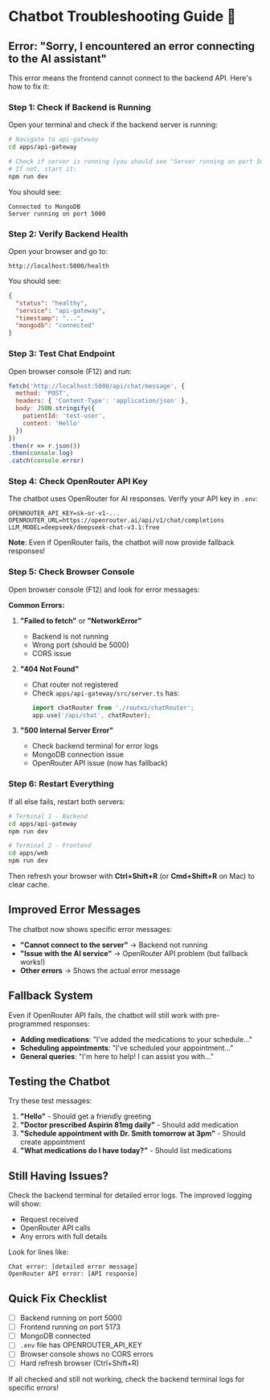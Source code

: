 # Chatbot Troubleshooting Guide 🤖

## Error: "Sorry, I encountered an error connecting to the AI assistant"

This error means the frontend cannot connect to the backend API. Here's how to fix it:

### Step 1: Check if Backend is Running

Open your terminal and check if the backend server is running:

```bash
# Navigate to api-gateway
cd apps/api-gateway

# Check if server is running (you should see "Server running on port 5000")
# If not, start it:
npm run dev
```

You should see:
```
Connected to MongoDB
Server running on port 5000
```

### Step 2: Verify Backend Health

Open your browser and go to:
```
http://localhost:5000/health
```

You should see:
```json
{
  "status": "healthy",
  "service": "api-gateway",
  "timestamp": "...",
  "mongodb": "connected"
}
```

### Step 3: Test Chat Endpoint

Open browser console (F12) and run:
```javascript
fetch('http://localhost:5000/api/chat/message', {
  method: 'POST',
  headers: { 'Content-Type': 'application/json' },
  body: JSON.stringify({
    patientId: 'test-user',
    content: 'Hello'
  })
})
.then(r => r.json())
.then(console.log)
.catch(console.error)
```

### Step 4: Check OpenRouter API Key

The chatbot uses OpenRouter for AI responses. Verify your API key in `.env`:

```env
OPENROUTER_API_KEY=sk-or-v1-...
OPENROUTER_URL=https://openrouter.ai/api/v1/chat/completions
LLM_MODEL=deepseek/deepseek-chat-v3.1:free
```

**Note**: Even if OpenRouter fails, the chatbot will now provide fallback responses!

### Step 5: Check Browser Console

Open browser console (F12) and look for error messages:

**Common Errors:**

1. **"Failed to fetch"** or **"NetworkError"**
   - Backend is not running
   - Wrong port (should be 5000)
   - CORS issue

2. **"404 Not Found"**
   - Chat router not registered
   - Check `apps/api-gateway/src/server.ts` has:
     ```typescript
     import chatRouter from './routes/chatRouter';
     app.use('/api/chat', chatRouter);
     ```

3. **"500 Internal Server Error"**
   - Check backend terminal for error logs
   - MongoDB connection issue
   - OpenRouter API issue (now has fallback)

### Step 6: Restart Everything

If all else fails, restart both servers:

```bash
# Terminal 1 - Backend
cd apps/api-gateway
npm run dev

# Terminal 2 - Frontend
cd apps/web
npm run dev
```

Then refresh your browser with **Ctrl+Shift+R** (or **Cmd+Shift+R** on Mac) to clear cache.

## Improved Error Messages

The chatbot now shows specific error messages:

- **"Cannot connect to the server"** → Backend not running
- **"Issue with the AI service"** → OpenRouter API problem (but fallback works!)
- **Other errors** → Shows the actual error message

## Fallback System

Even if OpenRouter API fails, the chatbot will still work with pre-programmed responses:

- **Adding medications**: "I've added the medications to your schedule..."
- **Scheduling appointments**: "I've scheduled your appointment..."
- **General queries**: "I'm here to help! I can assist you with..."

## Testing the Chatbot

Try these test messages:

1. **"Hello"** - Should get a friendly greeting
2. **"Doctor prescribed Aspirin 81mg daily"** - Should add medication
3. **"Schedule appointment with Dr. Smith tomorrow at 3pm"** - Should create appointment
4. **"What medications do I have today?"** - Should list medications

## Still Having Issues?

Check the backend terminal for detailed error logs. The improved logging will show:
- Request received
- OpenRouter API calls
- Any errors with full details

Look for lines like:
```
Chat error: [detailed error message]
OpenRouter API error: [API response]
```

## Quick Fix Checklist

- [ ] Backend running on port 5000
- [ ] Frontend running on port 5173
- [ ] MongoDB connected
- [ ] `.env` file has OPENROUTER_API_KEY
- [ ] Browser console shows no CORS errors
- [ ] Hard refresh browser (Ctrl+Shift+R)

If all checked and still not working, check the backend terminal logs for specific errors!
